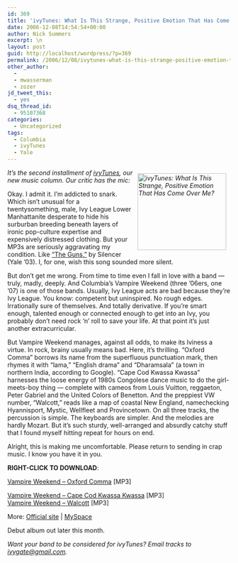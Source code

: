 ```yaml
---
id: 369
title: 'ivyTunes: What Is This Strange, Positive Emotion That Has Come Over Me?'
date: 2006-12-08T14:54:54+00:00
author: Nick Summers
excerpt: \n
layout: post
guid: http://localhost/wordpress/?p=369
permalink: /2006/12/08/ivytunes-what-is-this-strange-positive-emotion-that-has-come-over-me/
other_author:
  - 
  - mwasserman
  - zozer
jd_tweet_this:
  - yes
dsq_thread_id:
  - 95107368
categories:
  - Uncategorized
tags:
  - Columbia
  - ivyTunes
  - Yale
---
```

_<img width="200" vspace="10" hspace="10" height="173" border="0" align="right" src="http://www.ivygateblog.com/wp-content/uploads/2006/11/ivytunes.jpg" alt="ivyTunes: What Is This Strange, Positive Emotion That Has Come Over Me?" />It&#8217;s the second installment of [ivyTunes](http://www.ivygateblog.com/ivytunes/), our new music column. Our critic has the mic:_

Okay. I admit it. I&#8217;m addicted to snark. Which isn&#8217;t unusual for a twentysomething, male, Ivy League Lower Manhattanite desperate to hide his surburban breeding beneath layers of ironic pop-culture expertise and expensively distressed clothing. But your MP3s are seriously aggravating my condition. Like <a target="_blank" href="http://www.ivygateblog.com/wp-content/uploads/2006/12/Silencer_TheGuns.mp3">&#8220;The Guns,&#8221;</a> by Silencer (Yale &#8217;03). I, for one, wish this song sounded more silent.

But don&#8217;t get me wrong. From time to time even I fall in love with a band &#8212; truly, madly, deeply. And Columbia&#8217;s Vampire Weekend (three &#8217;06ers, one &#8217;07) is one of those bands. Usually, Ivy League acts are bad because they&#8217;re Ivy League. You know: competent but uninspired. No rough edges. Irrationally sure of themselves. And totally derivative. If you&#8217;re smart enough, talented enough or connected enough to get into an Ivy, you probably don&#8217;t need rock &#8216;n&#8217; roll to save your life. At that point it&#8217;s just another extracurricular.

But Vampire Weekend manages, against all odds, to make its Iviness a virtue. In rock, brainy usually means bad. Here, it&#8217;s thrilling. &#8220;Oxford Comma&#8221; borrows its name from the superfluous punctuation mark, then rhymes it with &#8220;lama,&#8221; &#8220;English drama&#8221; and &#8220;Dharamsala&#8221; (a town in northern India, according to Google). &#8220;Cape Cod Kwassa Kwassa&#8221; harnesses the loose energy of 1980s Congolese dance music to do the girl-meets-boy thing &#8212; complete with cameos from Louis Vuitton, reggaeton, Peter Gabriel and the United Colors of Benetton. And the preppiest VW number, &#8220;Walcott,&#8221; reads like a map of coastal New England, namechecking Hyannisport, Mystic, Wellfleet and Provincetown. On all three tracks, the percussion is simple. The keyboards are simpler. And the melodies are hardly Mozart. But it&#8217;s such sturdy, well-arranged and absurdly catchy stuff that I found myself hitting repeat for hours on end.

Alright, this is making me uncomfortable. Please return to sending in crap music. I know you have it in you.

**RIGHT-CLICK TO DOWNLOAD**:&nbsp;

<a target="_blank" href="http://www.ivygateblog.com/wp-content/uploads/2006/12/VampireWeekend_OxfordComma.mp3">Vampire Weekend &#8211; Oxford Comma</a> [MP3]
  
<a target="_blank" href="http://www.ivygateblog.com/wp-content/uploads/2006/12/VampireWeekend_CapeCodKwassaKwassa.mp3">Vampire Weekend &#8211; Cape Cod Kwassa Kwassa</a> [MP3]<a target="_blank" href="http://www.ivygateblog.com/wp-content/uploads/2006/12/VampireWeekend_Walcott.mp3"><br /></a>[Vampire Weekend &#8211; Walcott](http://www.ivygateblog.com/wp-content/uploads/2006/12/VampireWeekend_Walcott.mp3) [MP3]
  
More: [Official site](http://www.vampireweekend.com/) | [MySpace](http://www.myspace.com/vampireweekend)
  
Debut album out later this month.

_Want your band to be considered for ivyTunes? Email tracks to <ivygate@gmail.com>._